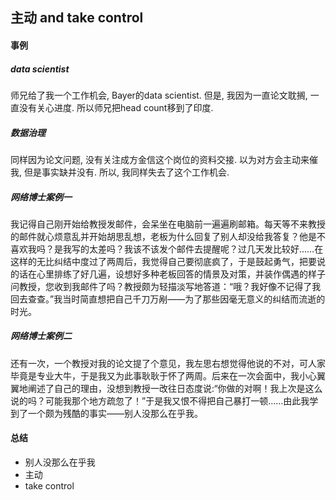 ## 主动 and take control

#### 事例

##### data scientist

师兄给了我一个工作机会, Bayer的data scientist. 但是, 我因为一直论文耽搁, 一直没有关心进度. 所以师兄把head count移到了印度.

##### 数据治理

同样因为论文问题, 没有关注成方金信这个岗位的资料交接. 以为对方会主动来催我, 但是事实缺并没有. 所以, 我同样失去了这个工作机会.

##### 网络博士案例一

我记得自己刚开始给教授发邮件，会呆坐在电脑前一遍遍刷邮箱。每天等不来教授的邮件就心烦意乱并开始胡思乱想，老板为什么回复了别人却没给我答复？他是不喜欢我吗？是我写的太差吗？我该不该发个邮件去提醒呢？过几天发比较好……在这样的无比纠结中度过了两周后，我觉得自己要彻底疯了，于是鼓起勇气，把要说的话在心里排练了好几遍，设想好多种老板回答的情景及对策，并装作偶遇的样子问教授，您收到我邮件了吗？教授颇为轻描淡写地答道：“哦？我好像不记得了我回去查查。”我当时简直想把自己千刀万剐——为了那些因毫无意义的纠结而流逝的时光。

##### 网络博士案例二

还有一次，一个教授对我的论文提了个意见，我左思右想觉得他说的不对，可人家毕竟是专业大牛，于是我又为此事耿耿于怀了两周。后来在一次会面中，我小心翼翼地阐述了自己的理由，没想到教授一改往日态度说:“你做的对啊！我上次是这么说的吗？可能我那个地方疏忽了！”于是我又恨不得把自己暴打一顿……由此我学到了一个颇为残酷的事实——别人没那么在乎我。

#### 总结

- 别人没那么在乎我
- 主动
- take control

